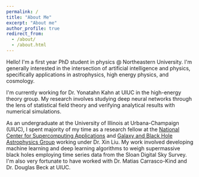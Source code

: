 ```yaml
---
permalink: /
title: "About Me"
excerpt: "About me"
author_profile: true
redirect_from:
  - /about/
  - /about.html
---
```

Hello! I'm a first year PhD student in physics @ Northeastern University.  I'm generally interested in the intersection of artificial intelligence and physics, specifically applications in astrophysics, high energy physics, and cosmology.  

I'm currently working for Dr. Yonatahn Kahn at UIUC in the high-energy theory group.  My research involves studying deep neural networks through the lens of statistical field theory and verifying analytical results with numerical simulations.

As an undergraduate at the University of Illinois at Urbana-Champaign (UIUC), I spent majority of my time as a research fellow at the [National Center for Supercomputing Applications](http://www.ncsa.illinois.edu) and [Galaxy and Black Hole Astrophysics Group](https://publish.illinois.edu/liu-group/) working under Dr. Xin Liu.  My work involved developing machine learning and deep learning algorithms to weigh supermassive black holes employing time series data from the Sloan Digital Sky Survey. I'm also very fortunate to have worked with Dr. Matias Carrasco-Kind and Dr. Douglas Beck at UIUC.

